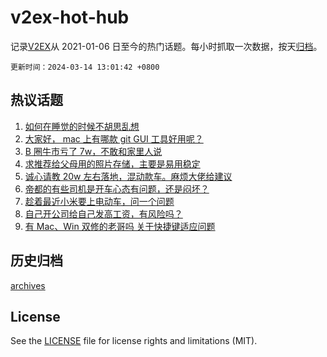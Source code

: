 # v2ex-hot-hub

 记录[V2EX](https://www.v2ex.com/)从 2021-01-06 日至今的热门话题。每小时抓取一次数据，按天[归档](archives)。

`更新时间：2024-03-14 13:01:42 +0800`

## 热议话题

1. [如何在睡觉的时候不胡思乱想](https://www.v2ex.com/t/1023202)
1. [大家好， mac 上有哪款 git GUI 工具好用呢？](https://www.v2ex.com/t/1023248)
1. [B 圈牛市亏了 7w，不敢和家里人说](https://www.v2ex.com/t/1023489)
1. [求推荐给父母用的照片存储，主要是易用稳定](https://www.v2ex.com/t/1023462)
1. [诚心请教 20w 左右落地，混动款车。麻烦大佬给建议](https://www.v2ex.com/t/1023289)
1. [帝都的有些司机是开车心态有问题，还是闷坏？](https://www.v2ex.com/t/1023485)
1. [趁着最近小米要上电动车，问一个问题](https://www.v2ex.com/t/1023245)
1. [自己开公司给自己发高工资，有风险吗？](https://www.v2ex.com/t/1023232)
1. [有 Mac、Win 双修的老哥吗 关于快捷键适应问题](https://www.v2ex.com/t/1023495)

## 历史归档

[archives](archives)

## License

See the [LICENSE](LICENSE) file for license rights and limitations (MIT).

